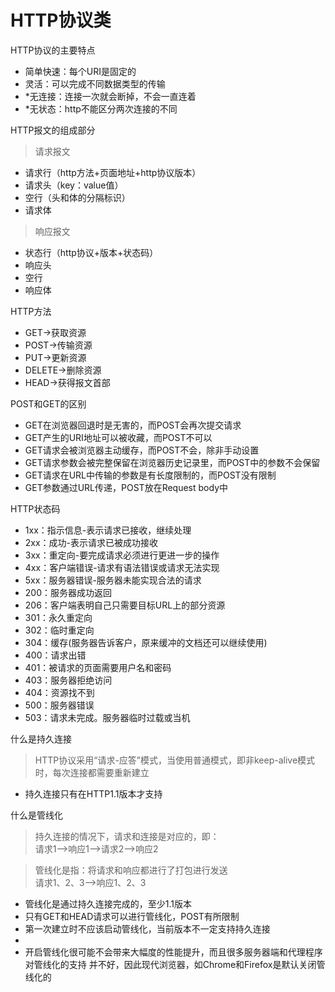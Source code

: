 HTTP协议类
=====
HTTP协议的主要特点
* 简单快速：每个URI是固定的
* 灵活：可以完成不同数据类型的传输
* *无连接：连接一次就会断掉，不会一直连着
* *无状态：http不能区分两次连接的不同

HTTP报文的组成部分
>请求报文
* 请求行（http方法+页面地址+http协议版本）
* 请求头（key：value值）
* 空行（头和体的分隔标识）
* 请求体
>响应报文
* 状态行（http协议+版本+状态码）
* 响应头
* 空行
* 响应体

HTTP方法
* GET->获取资源
* POST->传输资源
* PUT->更新资源
* DELETE->删除资源
* HEAD->获得报文首部

POST和GET的区别
* GET在浏览器回退时是无害的，而POST会再次提交请求
* GET产生的URI地址可以被收藏，而POST不可以
* GET请求会被浏览器主动缓存，而POST不会，除非手动设置
* GET请求参数会被完整保留在浏览器历史记录里，而POST中的参数不会保留
* GET请求在URL中传输的参数是有长度限制的，而POST没有限制
* GET参数通过URL传递，POST放在Request body中

HTTP状态码
* 1xx：指示信息-表示请求已接收，继续处理
* 2xx：成功-表示请求已被成功接收
* 3xx：重定向-要完成请求必须进行更进一步的操作
* 4xx：客户端错误-请求有语法错误或请求无法实现
* 5xx：服务器错误-服务器未能实现合法的请求
* 200：服务器成功返回
* 206：客户端表明自己只需要目标URL上的部分资源
* 301：永久重定向
* 302：临时重定向
* 304：缓存(服务器告诉客户，原来缓冲的文档还可以继续使用)
* 400：请求出错
* 401：被请求的页面需要用户名和密码
* 403：服务器拒绝访问
* 404：资源找不到
* 500：服务器错误
* 503：请求未完成。服务器临时过载或当机

什么是持久连接
>HTTP协议采用“请求-应答”模式，当使用普通模式，即非keep-alive模式时，每次连接都需要重新建立
* 持久连接只有在HTTP1.1版本才支持

什么是管线化
>持久连接的情况下，请求和连接是对应的，即：<br>
 请求1-->响应1-->请求2-->响应2
 
>管线化是指：将请求和响应都进行了打包进行发送<br>
 请求1、2、3-->响应1、2、3

 * 管线化是通过持久连接完成的，至少1.1版本
 * 只有GET和HEAD请求可以进行管线化，POST有所限制
 * 第一次建立时不应该启动管线化，当前版本不一定支持持久连接
 *
 * 开启管线化很可能不会带来大幅度的性能提升，而且很多服务器端和代理程序对管线化的支持
   并不好，因此现代浏览器，如Chrome和Firefox是默认关闭管线化的

